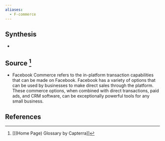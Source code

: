 ```yaml
---
aliases:
  - F-commerce
---
```

## Synthesis
- 
## Source [^1]
- Facebook Commerce refers to the in-platform transaction capabilities that can be made on Facebook. Facebook has a variety of options that can be used by businesses to make direct sales through the platform. These commerce options, when combined with direct transactions, paid ads, and CRM software, can be exceptionally powerful tools for any small business.
## References

[^1]: [[(Home Page) Glossary by Capterra]]